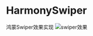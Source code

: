 # HarmonySwiper
鸿蒙Swiper效果实现
![swiper效果](https://img-blog.csdnimg.cn/20210625185804233.gif#pic_center)
